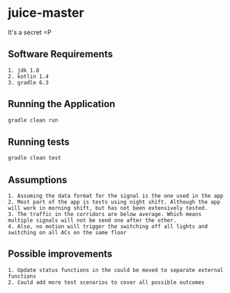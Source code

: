# juice-master

It's a secret =P

## Software Requirements

```
1. jdk 1.8
2. kotlin 1.4
3. gradle 6.3
```

## Running the Application

```gradle
gradle clean run
```

## Running tests

```gradle
gradle clean test
```

## Assumptions

```
1. Assuming the data format for the signal is the one used in the app
2. Most part of the app is tests using night shift. Although the app will work in morning shift, but has not been extensively tested.
3. The traffic in the corridors are below average. Which means multiple signals will not be send one after the other.
4. Also, no motion will trigger the switching off all lights and switching on all ACs on the same floor
```

## Possible improvements
```
1. Update status functions in the could be moved to separate external functions
2. Could add more test scenarios to cover all possible outcomes
```